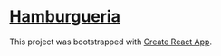 # [Hamburgueria](https://react-entrega-s1-hamburgueria-da-kenzie-vanagila-vanagila.vercel.app/)

This project was bootstrapped with [Create React App](https://github.com/facebook/create-react-app).
